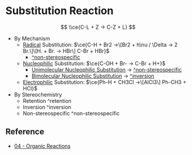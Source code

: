 # Substitution Reaction

$$
\\ce{C-L + Z -> C-Z + L}
$$

* By Mechanism
  * [Radical](../Reaction%20Component/Free%20Radical.md) Substitution: $\ce{C-H + Br2 ->\[Br2 + h\nu / \Delta -> 2 Br.\]\[H. + Br. -> HBr\] C-Br + HBr}$
    * [^non-stereospecific](Substitution%20Reaction.md#non-stereospecific)
  * [Nucleophilic](../Reaction%20Component/Nucleophile.md) Substitution: $\ce{C-OH + Br- -> C-Br + H+}$
    * [Unimolecular Nucleophilic Substitution](Unimolecular%20Nucleophilic%20Substitution.md) → [^non-stereospecific](Substitution%20Reaction.md#non-stereospecific)
    * [Bimolecular Nucleophilic Substitution](Bimolecular%20Nucleophilic%20Substitution.md) → [^inversion](Substitution%20Reaction.md#inversion)
  * [Electrophilic](../Reaction%20Component/Electrophile.md) Substitution: $\ce{Ph-H + CH3Cl ->\[AlCl3\] Ph-CH3 + HCl}$
* By Stereochemistry
  * Retention ^retention
  * Inversion ^inversion
  * Non-stereospecific ^non-stereospecific

## Reference

* [04 - Organic Reactions](../../../../../00%20-%20Summary/SCCH134%20-%20Organic%20Chemistry%20for%20Medical%20Science/04%20-%20Organic%20Reactions.md)
